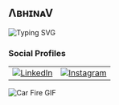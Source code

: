 ##   ΛʙʜɪɴᴀV
![Typing SVG](https://readme-typing-svg.herokuapp.com?font=Fira+Code&pause=1000&color=F7BE28&width=435&lines=𝘑𝘶𝘴𝘵+𝘢+𝘸𝘩𝘪𝘴𝘱𝘦𝘳+𝘧𝘳𝘰𝘮+𝘦𝘵𝘦𝘳𝘯𝘪𝘵𝘺)

<style>
@keyframes blink { 50% { opacity: 0; } }
span { animation: blink 1s infinite; }
</style>
### Social Profiles  
<table>
  <tr>
    <td>
      <a href="https://www.linkedin.com/in/abhinav-krishna-c-s-820717291">
        <img src="https://img.shields.io/badge/LinkedIn-0A66C2?style=for-the-badge&logo=linkedin&logoColor=white" alt="LinkedIn">
      </a>
    </td>
    <td>
      <a href="https://www.instagram.com/_pikachu_achu_">
        <img src="https://img.shields.io/badge/Instagram-E4405F?style=for-the-badge&logo=instagram&logoColor=white" alt="Instagram">
      </a>
    </td>
  </tr>
</table>
  
![Car Fire GIF](https://media.giphy.com/media/3Z11u3szKTL2zY5y5u/giphy.gif)


